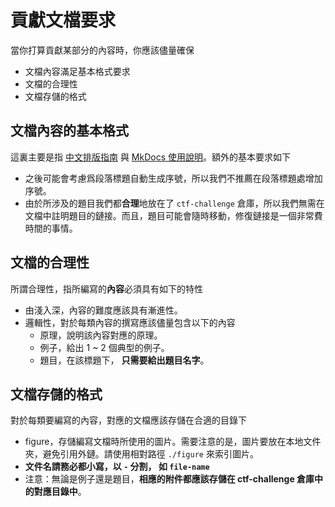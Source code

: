 # 貢獻文檔要求

當你打算貢獻某部分的內容時，你應該儘量確保

- 文檔內容滿足基本格式要求
- 文檔的合理性
- 文檔存儲的格式

## 文檔內容的基本格式

這裏主要是指 [中文排版指南](https://github.com/ctf-wiki/ctf-wiki/wiki/%E4%B8%AD%E6%96%87%E6%8E%92%E7%89%88%E6%8C%87%E5%8D%97) 與 [MkDocs 使用說明](https://github.com/ctf-wiki/ctf-wiki/wiki/Mkdocs-%E4%BD%BF%E7%94%A8%E8%AF%B4%E6%98%8E)。額外的基本要求如下

- 之後可能會考慮爲段落標題自動生成序號，所以我們不推薦在段落標題處增加序號。
- 由於所涉及的題目我們都**合理**地放在了 `ctf-challenge` 倉庫，所以我們無需在文檔中註明題目的鏈接。而且，題目可能會隨時移動，修復鏈接是一個非常費時間的事情。

## 文檔的合理性

所謂合理性，指所編寫的**內容**必須具有如下的特性

- 由淺入深，內容的難度應該具有漸進性。
- 邏輯性，對於每類內容的撰寫應該儘量包含以下的內容
    - 原理，說明該內容對應的原理。
    - 例子，給出 1 ~ 2 個典型的例子。
    - 題目，在該標題下， **只需要給出題目名字**。

## 文檔存儲的格式

對於每類要編寫的內容，對應的文檔應該存儲在合適的目錄下

- figure，存儲編寫文檔時所使用的圖片。需要注意的是，圖片要放在本地文件夾，避免引用外鏈。請使用相對路徑 `./figure` 來索引圖片。
- **文件名請務必都小寫，以 `-` 分割， 如 `file-name`**
- 注意：無論是例子還是題目，**相應的附件都應該存儲在 ctf-challenge 倉庫中的對應目錄中**。